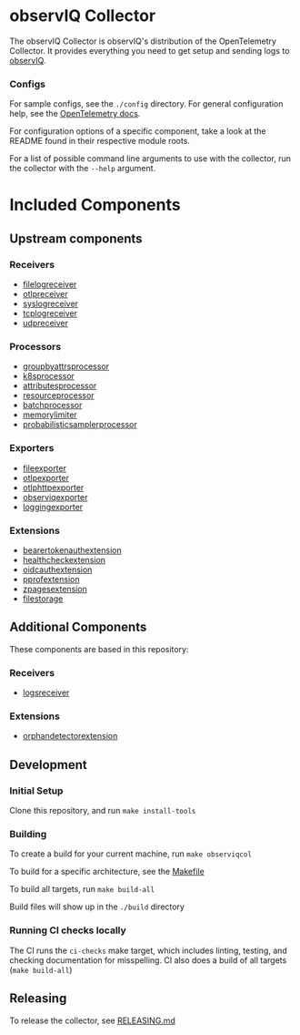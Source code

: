# observIQ Collector

The observIQ Collector is observIQ's distribution of the OpenTelemetry Collector. It provides everything you need to get setup and sending logs to 
[observIQ](https://observiq.com/).

### Configs

For sample configs, see the `./config` directory.
For general configuration help, see the [OpenTelemetry docs](https://opentelemetry.io/docs/collector/configuration/).

For configuration options of a specific component, take a look at the README found in their respective module roots.

For a list of possible command line arguments to use with the collector, run the collector with the `--help` argument.
# Included Components
## Upstream components

### Receivers
* [filelogreceiver](https://github.com/open-telemetry/opentelemetry-collector-contrib/tree/main/receiver/filelogreceiver)
* [otlpreceiver](https://github.com/open-telemetry/opentelemetry-collector/tree/main/receiver/otlpreceiver)
* [syslogreceiver](https://github.com/open-telemetry/opentelemetry-collector-contrib/tree/main/receiver/syslogreceiver)
* [tcplogreceiver](https://github.com/open-telemetry/opentelemetry-collector-contrib/tree/main/receiver/tcplogreceiver)
* [udpreceiver](https://github.com/open-telemetry/opentelemetry-collector-contrib/tree/main/receiver/udplogreceiver)
### Processors
* [groupbyattrsprocessor](https://github.com/open-telemetry/opentelemetry-collector-contrib/tree/main/processor/groupbyattrsprocessor)
* [k8sprocessor](https://github.com/open-telemetry/opentelemetry-collector-contrib/tree/main/processor/k8sprocessor)
* [attributesprocessor](https://github.com/open-telemetry/opentelemetry-collector/tree/main/processor/attributesprocessor)
* [resourceprocessor](https://github.com/open-telemetry/opentelemetry-collector/tree/main/processor/resourceprocessor)
* [batchprocessor](https://github.com/open-telemetry/opentelemetry-collector/tree/main/processor/batchprocessor)
* [memorylimiter](https://github.com/open-telemetry/opentelemetry-collector/tree/main/processor/memorylimiter)
* [probabilisticsamplerprocessor](https://github.com/open-telemetry/opentelemetry-collector/tree/main/processor/probabilisticsamplerprocessor)

### Exporters
* [fileexporter](https://github.com/open-telemetry/opentelemetry-collector/tree/main/exporter/fileexporter)
* [otlpexporter](https://github.com/open-telemetry/opentelemetry-collector/tree/main/exporter/otlpexporter)
* [otlphttpexporter](https://github.com/open-telemetry/opentelemetry-collector/tree/main/exporter/otlphttpexporter)
* [observiqexporter](https://github.com/open-telemetry/opentelemetry-collector-contrib/tree/main/exporter/observiqexporter)
* [loggingexporter](https://github.com/open-telemetry/opentelemetry-collector/tree/main/exporter/loggingexporter)
### Extensions
* [bearertokenauthextension](https://github.com/open-telemetry/opentelemetry-collector/tree/main/extension/bearertokenauthextension)
* [healthcheckextension](https://github.com/open-telemetry/opentelemetry-collector/tree/main/extension/healthcheckextension)
* [oidcauthextension](https://github.com/open-telemetry/opentelemetry-collector/tree/main/extension/oidcauthextension)
* [pprofextension](https://github.com/open-telemetry/opentelemetry-collector/tree/main/extension/pprofextension)
* [zpagesextension](https://github.com/open-telemetry/opentelemetry-collector/tree/main/extension/zpagesextension)
* [filestorage](https://github.com/open-telemetry/opentelemetry-collector-contrib/tree/main/extension/storage/filestorage)

## Additional Components
These components are based in this repository:

### Receivers
* [logsreceiver](./receiver/logsreceiver)

### Extensions
* [orphandetectorextension](./extension/orphandetectorextension)

## Development

### Initial Setup

Clone this repository, and run `make install-tools`

### Building

To create a build for your current machine, run `make observiqcol`

To build for a specific architecture, see the [Makefile](./Makefile)

To build all targets, run `make build-all`

Build files will show up in the `./build` directory

### Running CI checks locally

The CI runs the `ci-checks` make target, which includes linting, testing, and checking documentation for misspelling.
CI also does a build of all targets (`make build-all`)

## Releasing
To release the collector, see [RELEASING.md](RELEASING.md)